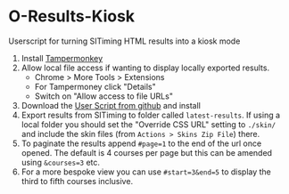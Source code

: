 # O-Results-Kiosk
Userscript for turning SITiming HTML results into a kiosk mode

1. Install [Tampermonkey](https://www.tampermonkey.net/)
2. Allow local file access if wanting to display locally exported results.
   - Chrome > More Tools > Extensions
   - For Tampermoney click "Details"
   - Switch on "Allow access to file URLs"
3. Download the [User Script from github](https://github.com/michael-77/O-Results-Kiosk/raw/main/kiosk.user.js) and install
4. Export results from SITiming to folder called `latest-results`. If using a local folder you should set the "Override CSS URL" setting to `./skin/` and include the skin files (from `Actions > Skins Zip File`) there.
5. To paginate the results append `#page=1` to the end of the url once opened. The default is 4 courses per page but this can be amended using `&courses=3` etc.
6. For a more bespoke view you can use `#start=3&end=5` to display the third to fifth courses inclusive.
